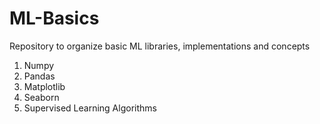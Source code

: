 # ML-Basics
Repository to organize basic ML libraries, implementations and concepts
1. Numpy
2. Pandas
3. Matplotlib
4. Seaborn
5. Supervised Learning Algorithms
